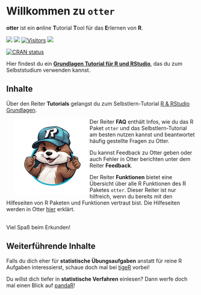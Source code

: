 
# Willkommen zu `otter`

**otter** ist ein **o**nline **T**utorial **T**ool für das **E**rlernen
von **R**.

<!-- ![](man/figures/otteR_pink.png){width="30%"} -->
<!-- badges: start -->

[![](https://img.shields.io/github/r-package/v/MeikeSteinhilber/otter)]()
[![](https://img.shields.io/github/license/MeikeSteinhilber/otter)]()
[![Visitors](https://api.visitorbadge.io/api/combined?path=https%3A%2F%2Fgithub.com%2FMeikeSteinhilber%2Fotter&label=Website%20Hits&countColor=%2337d67a&style=flat&labelStyle=none)]()
[![](https://img.shields.io/github/commit-activity/y/MeikeSteinhilber/otter)]()
<!-- [![hits](https://hits.deltapapa.io/github/MeikeSteinhilber/otter.svg)](https://hits.deltapapa.io) -->
[![CRAN
status](https://www.r-pkg.org/badges/version/otter)](https://cran.r-project.org/package=otter)

<!-- badges: end -->

Hier findest du ein [**Grundlagen Tutorial für R und
RStudio**](https://otter.uni-frankfurt.de/), das du zum Selbststudium
verwenden kannst.

<!-- <br> -->

## Inhalte

Über den Reiter **Tutorials** gelangst du zum Selbstlern-Tutorial [R &
RStudio Grundlagen](https://otter.uni-frankfurt.de/).

<img src="man/figures/otter.png" style="float: left; width: 40%; margin-left: 20px;" />

Der Reiter **FAQ** enthält Infos, wie du das R Paket `otter` und das
Selbstlern-Tutorial am besten nutzen kannst und beantwortet häufig
gestellte Fragen zu Otter.

Du kannst Feedback zu Otter geben oder auch Fehler in Otter berichten
unter dem Reiter **Feedback**.

Der Reiter **Funktionen** bietet eine Übersicht über alle R Funktionen
des R Paketes `otter`. Dieser Reiter ist nur hilfreich, wenn du bereits
mit den Hilfeseiten von R Paketen und Funktionen vertraut bist. Die
Hilfeseiten werden in Otter
[hier](http://otter.uni-frankfurt.de/#section-funktionen) erklärt.

<br> Viel Spaß beim Erkunden!

## Weiterführende Inhalte

Falls du dich eher für **statistische Übungsaufgaben** anstatt für reine
R Aufgaben interessierst, schaue doch mal bei
[tigeR](https://tiger.uni-frankfurt.de/app/shinytigeR) vorbei!

Du willst dich tiefer in **statistische Verfahren** einlesen? Dann werfe
doch mal einen Blick auf [pandaR](https://pandar.netlify.app/)!

<!-- ![](man/figures/otter.png){width="50%"} -->
